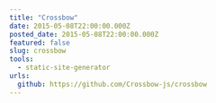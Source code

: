 ```yaml
---
title: "Crossbow"
date: 2015-05-08T22:00:00.000Z
posted_date: 2015-05-08T22:00:00.000Z
featured: false
slug: crossbow
tools: 
  - static-site-generator
urls:
  github: https://github.com/Crossbow-js/crossbow
---
```






